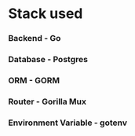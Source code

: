 # Stack used
### Backend - Go
### Database - Postgres 
### ORM - GORM
### Router - Gorilla Mux
### Environment Variable - gotenv
